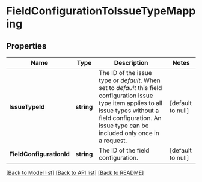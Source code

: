 # FieldConfigurationToIssueTypeMapping

## Properties
Name | Type | Description | Notes
------------ | ------------- | ------------- | -------------
**IssueTypeId** | **string** | The ID of the issue type or *default*. When set to *default* this field configuration issue type item applies to all issue types without a field configuration. An issue type can be included only once in a request. | [default to null]
**FieldConfigurationId** | **string** | The ID of the field configuration. | [default to null]

[[Back to Model list]](../README.md#documentation-for-models) [[Back to API list]](../README.md#documentation-for-api-endpoints) [[Back to README]](../README.md)

